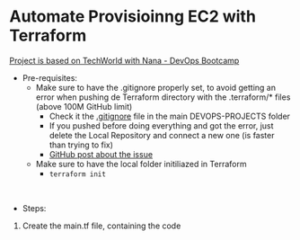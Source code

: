 # Automate Provisioinng EC2 with Terraform

[Project is based on TechWorld with Nana - DevOps Bootcamp](https://www.techworld-with-nana.com/devops-bootcamp)

- Pre-requisites:
  - Make sure to have the .gitignore properly set, to avoid getting an error when pushing de Terraform directory with the .terraform/* files (above 100M GitHub limit)
    - Check it the [.gitignore](https://github.com/MarceloKawasaki/DevOps-Projects/blob/main/.gitignore) file in the main DEVOPS-PROJECTS folder
    - If you pushed before doing everything and got the error, just delete the Local Repository and connect a new one (is faster than trying to fix)
    - [GitHub post about the issue](https://github.com/hashicorp/terraform-guides/issues/92)
  - Make sure to have the local folder initiliazed in Terraform
    - ```terraform init```
<br />
 
- Steps:
1. Create the main.tf file, containing the code